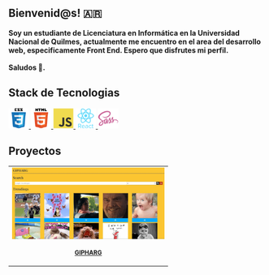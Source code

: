 ## Bienvenid@s! 🇦🇷 

**Soy un estudiante de Licenciatura en Informática en la Universidad Nacional de Quilmes, actualmente me encuentro en el area del desarrollo web, especificamente Front End.
Espero que disfrutes mi perfil.
<br></br> 
Saludos 👋.**

## Stack de Tecnologias
<p align="left"> <a href="https://www.w3schools.com/css/" target="_blank"> <img src="https://raw.githubusercontent.com/devicons/devicon/master/icons/css3/css3-original-wordmark.svg" alt="css3" width="40" height="40"/> </a> <a href="https://www.w3.org/html/" target="_blank"> <img src="https://raw.githubusercontent.com/devicons/devicon/master/icons/html5/html5-original-wordmark.svg" alt="html5" width="40" height="40"/> </a> <a href="https://developer.mozilla.org/en-US/docs/Web/JavaScript" target="_blank"> <img src="https://raw.githubusercontent.com/devicons/devicon/master/icons/javascript/javascript-original.svg" alt="javascript" width="40" height="40"/> </a> <a href="https://reactjs.org/" target="_blank"> <img src="https://raw.githubusercontent.com/devicons/devicon/master/icons/react/react-original-wordmark.svg" alt="react" width="40" height="40"/> </a> <a href="https://sass-lang.com" target="_blank"> <img src="https://raw.githubusercontent.com/devicons/devicon/master/icons/sass/sass-original.svg" alt="sass" width="40" height="40"/> </a>
  
## Proyectos
  
<table>
  <tr>
    <td align="center">
      <a href="https://jmsanchezdiaz.github.io/gipharg/">
        <img src="./gipharg.jpeg" width="300px;" alt="Gipharg"/><br>
        <sub>
          <h4>GIPHARG</h4>
        </sub>
      </a>
    </td>
  </tr>
</table>
